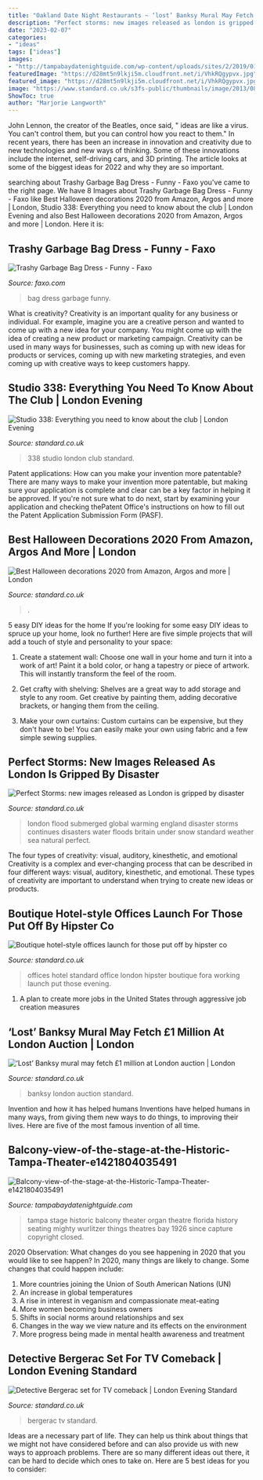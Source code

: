```yaml
---
title: "Oakland Date Night Restaurants ~ ‘lost’ Banksy Mural May Fetch £1 Million At London Auction"
description: "Perfect storms: new images released as london is gripped by disaster"
date: "2023-02-07"
categories:
- "ideas"
tags: ["ideas"]
images:
- "http://tampabaydatenightguide.com/wp-content/uploads/sites/2/2019/01/Balcony-view-of-the-stage-at-the-Historic-Tampa-Theater-e1548440894701.jpg"
featuredImage: "https://d28mt5n9lkji5m.cloudfront.net/i/VhkRQgypvx.jpg"
featured_image: "https://d28mt5n9lkji5m.cloudfront.net/i/VhkRQgypvx.jpg"
image: "https://www.standard.co.uk/s3fs-public/thumbnails/image/2013/08/15/11/Untitled-10.jpg"
ShowToc: true
author: "Marjorie Langworth"
---
```



John Lennon, the creator of the Beatles, once said, " ideas are like a virus. You can't control them, but you can control how you react to them." In recent years, there has been an increase in innovation and creativity due to new technologies and new ways of thinking. Some of these innovations include the internet, self-driving cars, and 3D printing. The article looks at some of the biggest ideas for 2022 and why they are so important.

	

		
searching about Trashy Garbage Bag Dress - Funny - Faxo you've came to the right page. We have 8 Images about Trashy Garbage Bag Dress - Funny - Faxo like Best Halloween decorations 2020 from Amazon, Argos and more | London, Studio 338: Everything you need to know about the club | London Evening and also Best Halloween decorations 2020 from Amazon, Argos and more | London. Here it is:
		
    
## Trashy Garbage Bag Dress - Funny - Faxo

<img loading=lazy src="https://d28mt5n9lkji5m.cloudfront.net/i/VhkRQgypvx.jpg" onerror="this.onerror=null;this.src='https://tse1.mm.bing.net/th?id=OIP.5IvSRGwgzIL1v4goomBxOwHaJ3&amp;pid=15.1';" alt="Trashy Garbage Bag Dress - Funny - Faxo">

_Source: faxo.com_

>bag dress garbage funny. 

	

What is creativity?
Creativity is an important quality for any business or individual. For example, imagine you are a creative person and wanted to come up with a new idea for your company. You might come up with the idea of creating a new product or marketing campaign. Creativity can be used in many ways for businesses, such as coming up with new ideas for products or services, coming up with new marketing strategies, and even coming up with creative ways to keep customers happy.

    
## Studio 338: Everything You Need To Know About The Club | London Evening

<img loading=lazy src="https://static.standard.co.uk/s3fs-public/thumbnails/image/2018/11/08/10/studio-338.jpg" onerror="this.onerror=null;this.src='https://tse3.mm.bing.net/th?id=OIP.Pppux7VXo0inXxpYmLnK5gHaE7&amp;pid=15.1';" alt="Studio 338: Everything you need to know about the club | London Evening">

_Source: standard.co.uk_

>338 studio london club standard. 

	

Patent applications: How can you make your invention more patentable?
There are many ways to make your invention more patentable, but making sure your application is complete and clear can be a key factor in helping it be approved. If you're not sure what to do next, start by examining your application and checking thePatent Office's instructions on how to fill out the Patent Application Submission Form (PASF).

    
## Best Halloween Decorations 2020 From Amazon, Argos And More | London

<img loading=lazy src="https://static.standard.co.uk/s3fs-public/thumbnails/image/2020/10/14/21/halloween-decs-2020-main-image.jpg" onerror="this.onerror=null;this.src='https://tse4.mm.bing.net/th?id=OIP.oKLKB4nKxqFek5jJInj5-wHaE8&amp;pid=15.1';" alt="Best Halloween decorations 2020 from Amazon, Argos and more | London">

_Source: standard.co.uk_

>. 

	

5 easy DIY ideas for the home
If you're looking for some easy DIY ideas to spruce up your home, look no further! Here are five simple projects that will add a touch of style and personality to your space:
1. Create a statement wall: Choose one wall in your home and turn it into a work of art! Paint it a bold color, or hang a tapestry or piece of artwork. This will instantly transform the feel of the room.

2. Get crafty with shelving: Shelves are a great way to add storage and style to any room. Get creative by painting them, adding decorative brackets, or hanging them from the ceiling.

3. Make your own curtains: Custom curtains can be expensive, but they don't have to be! You can easily make your own using fabric and a few simple sewing supplies.


    
## Perfect Storms: New Images Released As London Is Gripped By Disaster

<img loading=lazy src="https://www.standard.co.uk/s3fs-public/thumbnails/image/2013/08/15/11/Untitled-10.jpg" onerror="this.onerror=null;this.src='https://tse2.mm.bing.net/th?id=OIP.6BcpLWtaZkkwKyA16g8OegHaE8&amp;pid=15.1';" alt="Perfect Storms: new images released as London is gripped by disaster">

_Source: standard.co.uk_

>london flood submerged global warming england disaster storms continues disasters water floods britain under snow standard weather sea natural perfect. 

	

The four types of creativity: visual, auditory, kinesthetic, and emotional
Creativity is a complex and ever-changing process that can be described in four different ways: visual, auditory, kinesthetic, and emotional. These types of creativity are important to understand when trying to create new ideas or products.

    
## Boutique Hotel-style Offices Launch For Those Put Off By Hipster Co

<img loading=lazy src="https://static.standard.co.uk/s3fs-public/thumbnails/image/2016/11/21/08/office.jpg" onerror="this.onerror=null;this.src='https://tse1.mm.bing.net/th?id=OIP.YWSVutw1vK-aYt3kogxKDQHaE8&amp;pid=15.1';" alt="Boutique hotel-style offices launch for those put off by hipster co">

_Source: standard.co.uk_

>offices hotel standard office london hipster boutique fora working launch put those evening. 

	

1. A plan to create more jobs in the United States through aggressive job creation measures 

    
## ‘Lost’ Banksy Mural May Fetch £1 Million At London Auction | London

<img loading=lazy src="https://www.standard.co.uk/s3fs-public/thumbnails/image/2013/05/15/09/banksy3.jpg" onerror="this.onerror=null;this.src='https://tse3.mm.bing.net/th?id=OIP.FqWccQPx1PIO1I_6WETLZgHaE8&amp;pid=15.1';" alt="‘Lost’ Banksy mural may fetch £1 million at London auction | London">

_Source: standard.co.uk_

>banksy london auction standard. 

	

Invention and how it has helped humans
Inventions have helped humans in many ways, from giving them new ways to do things, to improving their lives. Here are five of the most famous invention of all time.

    
## Balcony-view-of-the-stage-at-the-Historic-Tampa-Theater-e1421804035491

<img loading=lazy src="http://tampabaydatenightguide.com/wp-content/uploads/sites/2/2019/01/Balcony-view-of-the-stage-at-the-Historic-Tampa-Theater-e1548440894701.jpg" onerror="this.onerror=null;this.src='https://tse4.mm.bing.net/th?id=OIP.pb6hNlYwoWQ5_67PIkD2dgHaEw&amp;pid=15.1';" alt="Balcony-view-of-the-stage-at-the-Historic-Tampa-Theater-e1421804035491">

_Source: tampabaydatenightguide.com_

>tampa stage historic balcony theater organ theatre florida history seating mighty wurlitzer things theatres bay 1926 since capture copyright closed. 

	

2020 Observation: What changes do you see happening in 2020 that you would like to see happen?
In 2020, many things are likely to change. Some changes that could happen include:
1. More countries joining the Union of South American Nations (UN) 
2. An increase in global temperatures 
3. A rise in interest in veganism and compassionate meat-eating 
4. More women becoming business owners 
5. Shifts in social norms around relationships and sex 
6. Changes in the way we view nature and its effects on the environment 
7. More progress being made in mental health awareness and treatment 

    
## Detective Bergerac Set For TV Comeback | London Evening Standard

<img loading=lazy src="https://static.standard.co.uk/s3fs-public/thumbnails/image/2013/04/18/15/Bergerac.jpg" onerror="this.onerror=null;this.src='https://tse2.mm.bing.net/th?id=OIP.yOTtfXmupuNa-3OzCu6iVAHaE8&amp;pid=15.1';" alt="Detective Bergerac set for TV comeback | London Evening Standard">

_Source: standard.co.uk_

>bergerac tv standard. 

	

Ideas are a necessary part of life. They can help us think about things that we might not have considered before and can also provide us with new ways to approach problems. There are so many different ideas out there, it can be hard to decide which ones to take on. Here are 5 best ideas for you to consider: 

